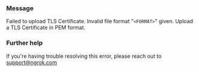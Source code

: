 
### Message
Failed to upload TLS Certificate. Invalid file format "<code>&lt;FORMAT&gt;</code>" given. Upload a TLS Certificate in PEM format.

### Further help
If you're having trouble resolving this error, please reach out to [support@ngrok.com](mailto:support@ngrok.com?subject=Help%20with%20ERR_NGROK_10028)

